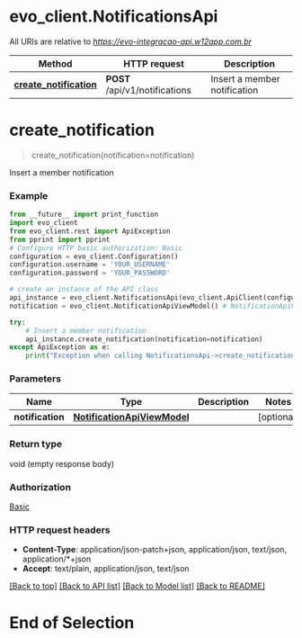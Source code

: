 # evo_client.NotificationsApi

All URIs are relative to *https://evo-integracao-api.w12app.com.br*

Method | HTTP request | Description
------------- | ------------- | -------------
[**create_notification**](NotificationsApi.md#create_notification) | **POST** /api/v1/notifications | Insert a member notification

# **create_notification**
> create_notification(notification=notification)

Insert a member notification

### Example
```python
from __future__ import print_function
import evo_client
from evo_client.rest import ApiException
from pprint import pprint
# Configure HTTP basic authorization: Basic
configuration = evo_client.Configuration()
configuration.username = 'YOUR_USERNAME'
configuration.password = 'YOUR_PASSWORD'

# create an instance of the API class
api_instance = evo_client.NotificationsApi(evo_client.ApiClient(configuration))
notification = evo_client.NotificationApiViewModel() # NotificationApiViewModel |  (optional)

try:
    # Insert a member notification
    api_instance.create_notification(notification=notification)
except ApiException as e:
    print("Exception when calling NotificationsApi->create_notification: %s\n" % e)
```

### Parameters

Name | Type | Description  | Notes
------------- | ------------- | ------------- | -------------
 **notification** | [**NotificationApiViewModel**](NotificationApiViewModel.md)|  | [optional] 

### Return type

void (empty response body)

### Authorization

[Basic](../README.md#Basic)

### HTTP request headers

 - **Content-Type**: application/json-patch+json, application/json, text/json, application/*+json
 - **Accept**: text/plain, application/json, text/json

[[Back to top]](#) [[Back to API list]](../README.md#documentation-for-api-endpoints) [[Back to Model list]](../README.md#documentation-for-models) [[Back to README]](../README.md)

# End of Selection
```

